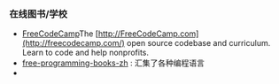 ### 在线图书/学校

* [FreeCodeCamp](https://github.com/FreeCodeCamp/freecodecamp)The [http://FreeCodeCamp.com](http://freecodecamp.com/) open source codebase and curriculum. Learn to code and help nonprofits.
* [free-programming-books-zh](https://github.com/vhf/free-programming-books/blob/master/free-programming-books-zh.md)
  : 汇集了各种编程语言
* 


